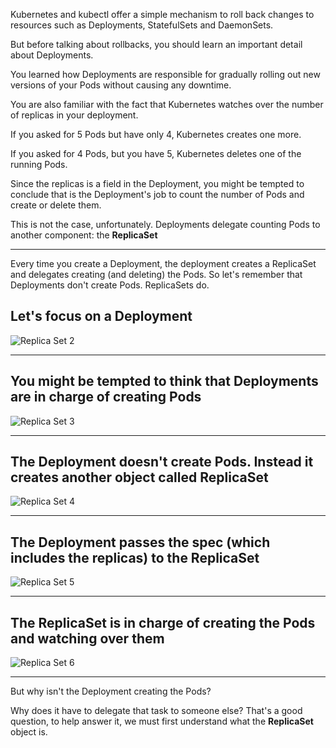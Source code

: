 Kubernetes and kubectl offer a simple mechanism to roll back changes to resources such as Deployments, StatefulSets and DaemonSets.

But before talking about rollbacks, you should learn an important detail about Deployments.

You learned how Deployments are responsible for gradually rolling out new versions of your Pods without causing any downtime.

You are also familiar with the fact that Kubernetes watches over the number of replicas in your deployment.

If you asked for 5 Pods but have only 4, Kubernetes creates one more.

If you asked for 4 Pods, but you have 5, Kubernetes deletes one of the running Pods.

Since the replicas is a field in the Deployment, you might be tempted to conclude that is the Deployment's job to count the number of Pods and create or delete them.

This is not the case, unfortunately. Deployments delegate counting Pods to another component: the **ReplicaSet**

---

Every time you create a Deployment, the deployment creates a ReplicaSet and delegates creating (and deleting) the Pods. So let's remember that Deployments don't create Pods. ReplicaSets do.

## Let's focus on a Deployment
![Replica Set 2](/k8s-workshop/scenarios/session-02-core-concepts/assets/replicaset-2.png)

---

## You might be tempted to think that Deployments are in charge of creating Pods
![Replica Set 3](/k8s-workshop/scenarios/session-02-core-concepts/assets/replicaset-3.png)

---

## The Deployment doesn't create Pods. Instead it creates another object called ReplicaSet
![Replica Set 4](/k8s-workshop/scenarios/session-02-core-concepts/assets/replicaset-4.png)

---

## The Deployment passes the spec (which includes the replicas) to the ReplicaSet
![Replica Set 5](/k8s-workshop/scenarios/session-02-core-concepts/assets/replicaset-5.png)

---

## The ReplicaSet is in charge of creating the Pods and watching over them
![Replica Set 6](/k8s-workshop/scenarios/session-02-core-concepts/assets/replicaset-6.png)

---

But why isn't the Deployment creating the Pods?

Why does it have to delegate that task to someone else? That's a good question, to help answer it, we must first understand what the **ReplicaSet** object is.
